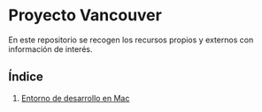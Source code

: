 # Proyecto Vancouver

En este repositorio se recogen los recursos propios y externos con información de interés.

## Índice

1. [Entorno de desarrollo en Mac](content/mac-environment/index.md)